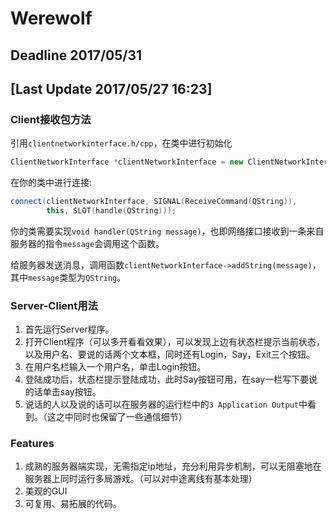 # Werewolf
## Deadline 2017/05/31
## [Last Update 2017/05/27 16:23]

### Client接收包方法

引用```clientnetworkinterface.h/cpp```，在类中进行初始化

```c++
ClientNetworkInterface *clientNetworkInterface = new ClientNetworkInterface();
```

在你的类中进行连接:

```C++
connect(clientNetworkInterface, SIGNAL(ReceiveCommand(QString)),
        this, SLOT(handle(QString)));
```

你的类需要实现```void handler(QString message)```，也即网络接口接收到一条来自服务器的指令```message```会调用这个函数。

给服务器发送消息，调用函数```clientNetworkInterface->addString(message)```，其中```message```类型为```QString```。

### Server-Client用法

1. 首先运行Server程序。
2. 打开Client程序（可以多开看看效果），可以发现上边有状态栏提示当前状态，以及用户名、要说的话两个文本框，同时还有Login，Say，Exit三个按钮。
3. 在用户名栏输入一个用户名，单击Login按钮。
4. 登陆成功后，状态栏提示登陆成功，此时Say按钮可用，在say一栏写下要说的话单击say按钮。
5. 说话的人以及说的话可以在服务器的运行栏中的```3 Application Output```中看到。（这之中同时也保留了一些通信细节）

### Features

1. 成熟的服务器端实现，无需指定ip地址，充分利用异步机制，可以无阻塞地在服务器上同时运行多局游戏。（可以对中途离线有基本处理）
2. 美观的GUI
3. 可复用、易拓展的代码。




